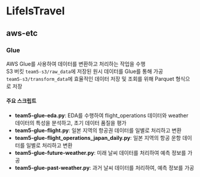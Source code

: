 # LifeIsTravel

## aws-etc

### Glue

AWS Glue를 사용하여 데이터를 변환하고 처리하는 작업을 수행
<br>
S3 버킷 `team5-s3/raw_data`에 저장된 원시 데이터를 Glue를 통해 가공
<br>
 `team5-s3/transform_data`에 효율적인 데이터 저장 및 조회를 위해 Parquet 형식으로 저장

#### 주요 스크립트
- **team5-glue-eda.py**: EDA를 수행하여 flight_operations 데이터와 weather 데이터의 특성을 분석하고, 초기 데이터 품질을 평가
- **team5-glue-flight.py**: 일본 지역의 항공권 데이터를 일별로 처리하고 변환
- **team5-glue-flight_operations_japan_daily.py**: 일본 지역의 항공 운항 데이터를 일별로 처리하고 변환
- **team5-glue-future-weather.py**: 미래 날씨 데이터를 처리하여 예측 정보를 가공
- **team5-glue-past-weather.py**: 과거 날씨 데이터를 처리하여, 예측 정보를 가공
